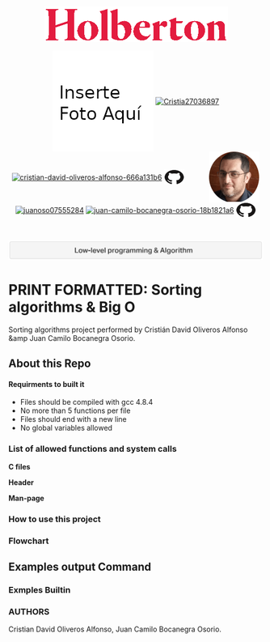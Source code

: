 <p align="center">
    <a href=#><img src="https://raw.githubusercontent.com/jbocane6/logos/main/holberton-logo.png" alt="holberton" /></a></p>
  
  <p align="center">
    <img align="center" src="https://raw.githubusercontent.com/jbocane6/logos/main/inserte%20foto.png" alt="Cristian" />
    <a href="https://twitter.com/Cristia27036897" target="blank"><img align="center" src="https://raw.githubusercontent.com/rahuldkjain/github-profile-readme-generator/master/src/images/icons/Social/twitter.svg" alt="Cristia27036897" height="30" width="40" /></a>
    <a href="https://www.linkedin.com/in/cristian-david-oliveros-alfonso-666a131b6/" target="blank"><img align="center" src="https://raw.githubusercontent.com/rahuldkjain/github-profile-readme-generator/master/src/images/icons/Social/linked-in-alt.svg" alt="cristian-david-oliveros-alfonso-666a131b6" height="30" width="40" /></a>
    <a href="https://github.com/Cr1st14n0l101" target="blank"><img align="center" src="https://raw.githubusercontent.com/devicons/devicon/9f4f5cdb393299a81125eb5127929ea7bfe42889/icons/github/github-original.svg" alt="Github Cristian" height="30" width="40" /></a>
    &emsp;&emsp;&emsp;
    <img align="center" src="https://raw.githubusercontent.com/jbocane6/logos/main/foto.png" alt="juan" />
    <a href="https://twitter.com/juanoso07555284" target="blank"><img align="center" src="https://raw.githubusercontent.com/rahuldkjain/github-profile-readme-generator/master/src/images/icons/Social/twitter.svg" alt="juanoso07555284" height="30" width="40" /></a>
    <a href="https://linkedin.com/in/juan-camilo-bocanegra-osorio-18b1821a6" target="blank"><img align="center" src="https://raw.githubusercontent.com/rahuldkjain/github-profile-readme-generator/master/src/images/icons/Social/linked-in-alt.svg" alt="juan-camilo-bocanegra-osorio-18b1821a6" height="30" width="40" /></a>
    <a href="https://github.com/jbocane6" target="blank"><img align="center" src="https://raw.githubusercontent.com/devicons/devicon/9f4f5cdb393299a81125eb5127929ea7bfe42889/icons/github/github-original.svg" alt="Github juan" height="30" width="40" /></a>
    </p>  
  <br>
  <p align="center">
    <a href=#><img src="https://raw.githubusercontent.com/jbocane6/logos/main/titulo3.png" alt="titulo" /></a></p>

# PRINT FORMATTED: Sorting algorithms & Big O
Sorting algorithms project performed by Cristián David Oliveros Alfonso &amp Juan Camilo Bocanegra Osorio.



## About this Repo
#### Requirments to built it
  * Files should be compiled with gcc 4.8.4  
  * No more than 5 functions per file  
  * Files should end with a new line  
  * No global variables allowed  

### List of allowed functions and system calls

**C files**  


**Header**  

**Man-page**  


### How to use this project


### Flowchart

## Examples output Command
### Exmples Builtin

### AUTHORS
Cristian David Oliveros Alfonso, Juan Camilo Bocanegra Osorio.